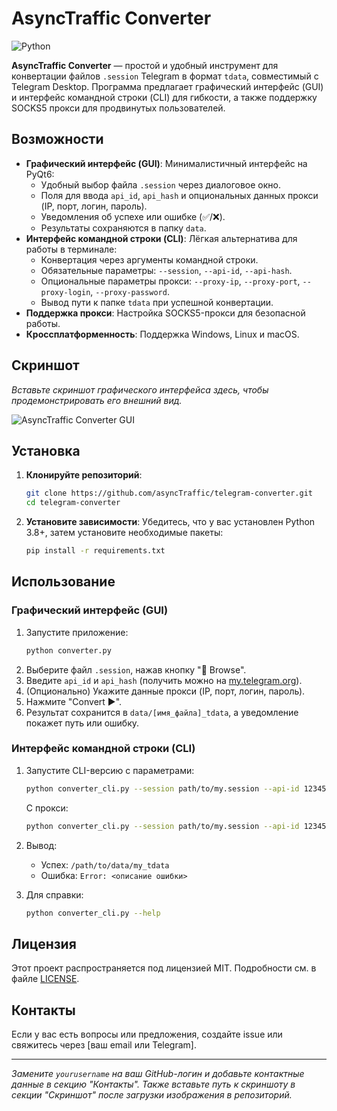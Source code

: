 # AsyncTraffic Converter

![Python](https://img.shields.io/badge/python-3.8%2B-blue)

**AsyncTraffic Converter** — простой и удобный инструмент для конвертации файлов `.session` Telegram в формат `tdata`, совместимый с Telegram Desktop. Программа предлагает графический интерфейс (GUI) и интерфейс командной строки (CLI) для гибкости, а также поддержку SOCKS5 прокси для продвинутых пользователей.

## Возможности

- **Графический интерфейс (GUI)**: Минималистичный интерфейс на PyQt6:
  - Удобный выбор файла `.session` через диалоговое окно.
  - Поля для ввода `api_id`, `api_hash` и опциональных данных прокси (IP, порт, логин, пароль).
  - Уведомления об успехе или ошибке (✅/❌).
  - Результаты сохраняются в папку `data`.
- **Интерфейс командной строки (CLI)**: Лёгкая альтернатива для работы в терминале:
  - Конвертация через аргументы командной строки.
  - Обязательные параметры: `--session`, `--api-id`, `--api-hash`.
  - Опциональные параметры прокси: `--proxy-ip`, `--proxy-port`, `--proxy-login`, `--proxy-password`.
  - Вывод пути к папке `tdata` при успешной конвертации.
- **Поддержка прокси**: Настройка SOCKS5-прокси для безопасной работы.
- **Кроссплатформенность**: Поддержка Windows, Linux и macOS.

## Скриншот

*Вставьте скриншот графического интерфейса здесь, чтобы продемонстрировать его внешний вид.*

![AsyncTraffic Converter GUI](path/to/screenshot.png)

## Установка

1. **Клонируйте репозиторий**:
   ```bash
   git clone https://github.com/asyncTraffic/telegram-converter.git
   cd telegram-converter
   ```

2. **Установите зависимости**:
   Убедитесь, что у вас установлен Python 3.8+, затем установите необходимые пакеты:
   ```bash
   pip install -r requirements.txt
   ```

## Использование

### Графический интерфейс (GUI)

1. Запустите приложение:
   ```bash
   python converter.py
   ```
2. Выберите файл `.session`, нажав кнопку "📂 Browse".
3. Введите `api_id` и `api_hash` (получить можно на [my.telegram.org](https://my.telegram.org)).
4. (Опционально) Укажите данные прокси (IP, порт, логин, пароль).
5. Нажмите "Convert ▶️".
6. Результат сохранится в `data/[имя_файла]_tdata`, а уведомление покажет путь или ошибку.

### Интерфейс командной строки (CLI)

1. Запустите CLI-версию с параметрами:
   ```bash
   python converter_cli.py --session path/to/my.session --api-id 123456 --api-hash abcdef1234567890
   ```
   С прокси:
   ```bash
   python converter_cli.py --session path/to/my.session --api-id 123456 --api-hash abcdef1234567890 --proxy-ip 192.168.1.1 --proxy-port 8080 --proxy-login user --proxy-password pass
   ```
2. Вывод:
   - Успех: `/path/to/data/my_tdata`
   - Ошибка: `Error: <описание ошибки>`

3. Для справки:
   ```bash
   python converter_cli.py --help
   ```

## Лицензия

Этот проект распространяется под лицензией MIT. Подробности см. в файле [LICENSE](LICENSE).

## Контакты

Если у вас есть вопросы или предложения, создайте issue или свяжитесь через [ваш email или Telegram].

---

*Замените `yourusername` на ваш GitHub-логин и добавьте контактные данные в секцию "Контакты". Также вставьте путь к скриншоту в секции "Скриншот" после загрузки изображения в репозиторий.*